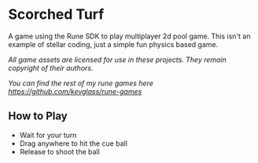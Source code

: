 # Scorched Turf

A game using the Rune SDK to play multiplayer 2d pool game. This isn't an example of stellar coding, just a simple fun physics based game.

_All game assets are licensed for use in these projects. They remain copyright of their authors._

_You can find the rest of my rune games here https://github.com/kevglass/rune-games_

## How to Play

* Wait for your turn
* Drag anywhere to hit the cue ball
* Release to shoot the ball
